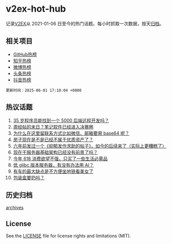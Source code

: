# v2ex-hot-hub

 记录[V2EX](https://www.v2ex.com/)从 2021-01-06 日至今的热门话题。每小时抓取一次数据，按天[归档](archives)。
 
 ## 相关项目

- [GitHub热榜](https://github.com/snaildev/github-hot-hub)
- [知乎热榜](https://github.com/snaildev/zhihu-hot-hub)
- [微博热榜](https://github.com/snaildev/weibo-hot-hub)
- [头条热榜](https://github.com/snaildev/toutiao-hot-hub)
- [抖音热榜](https://github.com/snaildev/douyin-hot-hub)


 `更新时间：2025-06-01 17:10:04 +0800`

## 热议话题

1. [35 岁程序员能找到一个 5000 后端远程开发吗？](https://www.v2ex.com/t/1135648)
1. [周经帖的末日？笔记软件已经进入决赛圈](https://www.v2ex.com/t/1135671)
1. [为什么在这里留联系方式比如微信、邮箱要用 base64 呢？](https://www.v2ex.com/t/1135678)
1. [房子现在是不是已经不属于优质资产了？](https://www.v2ex.com/t/1135635)
1. [六年前发过一个《抑郁发作求助的帖子》，如今的后续来了（实际上更糟糕了）](https://www.v2ex.com/t/1135663)
1. [现在干服务器基础架构已经没有前景了吗？](https://www.v2ex.com/t/1135668)
1. [今年 618 消费欲望不强，只买了一些生活必需品](https://www.v2ex.com/t/1135708)
1. [低 glibc 版本服务器，有没有办法用 AI？](https://www.v2ex.com/t/1135699)
1. [有车的最大缺点是不方便坐地铁看美女了](https://www.v2ex.com/t/1135632)
1. [包装盒要扔吗？](https://www.v2ex.com/t/1135726)

## 历史归档

[archives](archives)

## License

See the [LICENSE](LICENSE) file for license rights and limitations (MIT).
